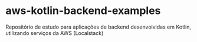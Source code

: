 # aws-kotlin-backend-examples
Repositório de estudo para aplicações de backend desenvolvidas em Kotlin, utilizando serviços da AWS (Localstack)

